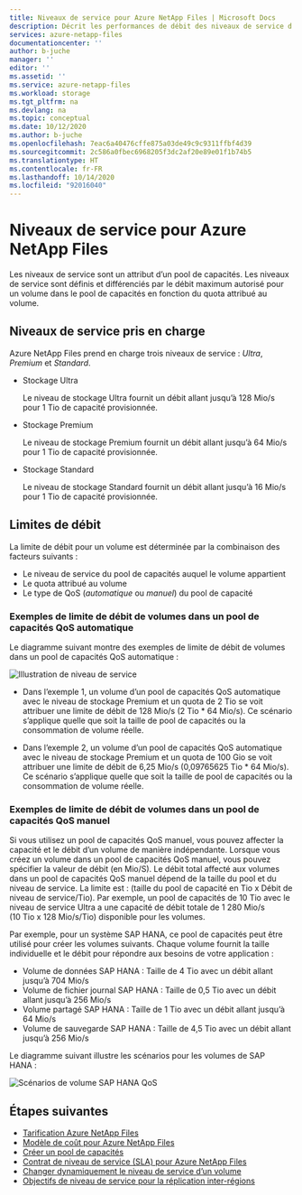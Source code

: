 ```yaml
---
title: Niveaux de service pour Azure NetApp Files | Microsoft Docs
description: Décrit les performances de débit des niveaux de service d'Azure NetApp Files.
services: azure-netapp-files
documentationcenter: ''
author: b-juche
manager: ''
editor: ''
ms.assetid: ''
ms.service: azure-netapp-files
ms.workload: storage
ms.tgt_pltfrm: na
ms.devlang: na
ms.topic: conceptual
ms.date: 10/12/2020
ms.author: b-juche
ms.openlocfilehash: 7eac6a40476cffe875a03de49c9c9311ffbf4d39
ms.sourcegitcommit: 2c586a0fbec6968205f3dc2af20e89e01f1b74b5
ms.translationtype: HT
ms.contentlocale: fr-FR
ms.lasthandoff: 10/14/2020
ms.locfileid: "92016040"
---
```

# <a name="service-levels-for-azure-netapp-files"></a>Niveaux de service pour Azure NetApp Files
Les niveaux de service sont un attribut d’un pool de capacités. Les niveaux de service sont définis et différenciés par le débit maximum autorisé pour un volume dans le pool de capacités en fonction du quota attribué au volume.

## <a name="supported-service-levels"></a>Niveaux de service pris en charge

Azure NetApp Files prend en charge trois niveaux de service : *Ultra*, *Premium* et *Standard*. 

* <a name="Ultra"></a>Stockage Ultra

    Le niveau de stockage Ultra fournit un débit allant jusqu’à 128 Mio/s pour 1 Tio de capacité provisionnée. 

* <a name="Premium"></a>Stockage Premium

    Le niveau de stockage Premium fournit un débit allant jusqu’à 64 Mio/s pour 1 Tio de capacité provisionnée. 

* <a name="Standard"></a>Stockage Standard

    Le niveau de stockage Standard fournit un débit allant jusqu’à 16 Mio/s pour 1 Tio de capacité provisionnée.

## <a name="throughput-limits"></a>Limites de débit

La limite de débit pour un volume est déterminée par la combinaison des facteurs suivants :
* Le niveau de service du pool de capacités auquel le volume appartient
* Le quota attribué au volume  
* Le type de QoS (*automatique* ou *manuel*) du pool de capacité  

### <a name="throughput-limit-examples-of-volumes-in-an-auto-qos-capacity-pool"></a>Exemples de limite de débit de volumes dans un pool de capacités QoS automatique

Le diagramme suivant montre des exemples de limite de débit de volumes dans un pool de capacités QoS automatique :

![Illustration de niveau de service](../media/azure-netapp-files/azure-netapp-files-service-levels.png)

* Dans l’exemple 1, un volume d’un pool de capacités QoS automatique avec le niveau de stockage Premium et un quota de 2 Tio se voit attribuer une limite de débit de 128 Mio/s (2 Tio * 64 Mio/s). Ce scénario s’applique quelle que soit la taille de pool de capacités ou la consommation de volume réelle.

* Dans l’exemple 2, un volume d’un pool de capacités QoS automatique avec le niveau de stockage Premium et un quota de 100 Gio se voit attribuer une limite de débit de 6,25 Mio/s (0,09765625 Tio * 64 Mio/s). Ce scénario s’applique quelle que soit la taille de pool de capacités ou la consommation de volume réelle.

### <a name="throughput-limit-examples-of-volumes-in-a-manual-qos-capacity-pool"></a>Exemples de limite de débit de volumes dans un pool de capacités QoS manuel 

Si vous utilisez un pool de capacités QoS manuel, vous pouvez affecter la capacité et le débit d’un volume de manière indépendante. Lorsque vous créez un volume dans un pool de capacités QoS manuel, vous pouvez spécifier la valeur de débit (en Mio/S). Le débit total affecté aux volumes dans un pool de capacités QoS manuel dépend de la taille du pool et du niveau de service. La limite est : (taille du pool de capacité en Tio x Débit de niveau de service/Tio). Par exemple, un pool de capacités de 10 Tio avec le niveau de service Ultra a une capacité de débit totale de 1 280 Mio/s (10 Tio x 128 Mio/s/Tio) disponible pour les volumes.

Par exemple, pour un système SAP HANA, ce pool de capacités peut être utilisé pour créer les volumes suivants. Chaque volume fournit la taille individuelle et le débit pour répondre aux besoins de votre application :

* Volume de données SAP HANA : Taille de 4 Tio avec un débit allant jusqu’à 704 Mio/s
* Volume de fichier journal SAP HANA : Taille de 0,5 Tio avec un débit allant jusqu’à 256 Mio/s
* Volume partagé SAP HANA : Taille de 1 Tio avec un débit allant jusqu’à 64 Mio/s
* Volume de sauvegarde SAP HANA : Taille de 4,5 Tio avec un débit allant jusqu’à 256 Mio/s

Le diagramme suivant illustre les scénarios pour les volumes de SAP HANA :

![Scénarios de volume SAP HANA QoS](../media/azure-netapp-files/qos-sap-hana-volume-scenarios.png) 

## <a name="next-steps"></a>Étapes suivantes

- [Tarification Azure NetApp Files](https://azure.microsoft.com/pricing/details/storage/netapp/)
- [Modèle de coût pour Azure NetApp Files](azure-netapp-files-cost-model.md) 
- [Créer un pool de capacités](azure-netapp-files-set-up-capacity-pool.md)
- [Contrat de niveau de service (SLA) pour Azure NetApp Files](https://azure.microsoft.com/support/legal/sla/netapp/)
- [Changer dynamiquement le niveau de service d’un volume](dynamic-change-volume-service-level.md) 
- [Objectifs de niveau de service pour la réplication inter-régions](cross-region-replication-introduction.md#service-level-objectives)
